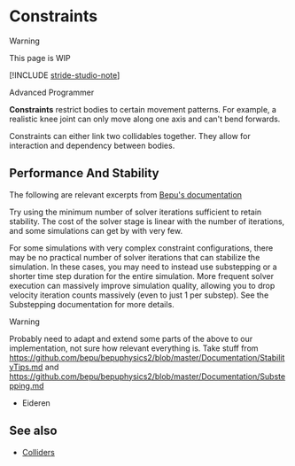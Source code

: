 # Constraints

> [!WARNING]
> This page is WIP

[!INCLUDE [stride-studio-note](../../includes/under-construction-note.md)]

<span class="badge text-bg-primary">Advanced</span>
<span class="badge text-bg-success">Programmer</span>

**Constraints** restrict bodies to certain movement patterns. For example, a realistic knee joint can only move along one axis and can't bend forwards.

Constraints can either link two collidables together. They allow for interaction and dependency between bodies.

## Performance And Stability

The following are relevant excerpts from [Bepu's documentation](https://github.com/bepu/bepuphysics2/blob/master/Documentation/PerformanceTips.md)

Try using the minimum number of solver iterations sufficient to retain stability. The cost of the solver stage is linear with the number of iterations, and some simulations can get by with very few.

For some simulations with very complex constraint configurations, there may be no practical number of solver iterations that can stabilize the simulation. In these cases, you may need to instead use substepping or a shorter time step duration for the entire simulation. More frequent solver execution can massively improve simulation quality, allowing you to drop velocity iteration counts massively (even to just 1 per substep). See the Substepping documentation for more details.

> [!WARNING]
> Probably need to adapt and extend some parts of the above to our implementation, not sure how relevant everything is. Take stuff from https://github.com/bepu/bepuphysics2/blob/master/Documentation/StabilityTips.md and https://github.com/bepu/bepuphysics2/blob/master/Documentation/Substepping.md
> - Eideren

## See also

* [Colliders](colliders.md)